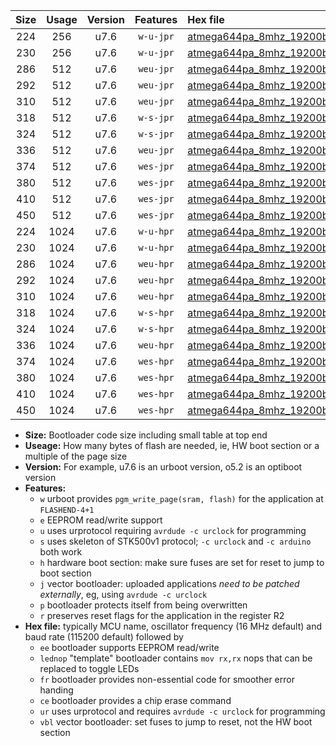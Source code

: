|Size|Usage|Version|Features|Hex file|
|:-:|:-:|:-:|:-:|:--|
|224|256|u7.6|`w-u-jpr`|[atmega644pa_8mhz_19200bps_ur_vbl.hex](https://raw.githubusercontent.com/stefanrueger/urboot/main/atmega644pa_8mhz_19200bps_ur_vbl.hex)|
|230|256|u7.6|`w-u-jpr`|[atmega644pa_8mhz_19200bps_lednop_ur_vbl.hex](https://raw.githubusercontent.com/stefanrueger/urboot/main/atmega644pa_8mhz_19200bps_lednop_ur_vbl.hex)|
|286|512|u7.6|`weu-jpr`|[atmega644pa_8mhz_19200bps_ee_ur_vbl.hex](https://raw.githubusercontent.com/stefanrueger/urboot/main/atmega644pa_8mhz_19200bps_ee_ur_vbl.hex)|
|292|512|u7.6|`weu-jpr`|[atmega644pa_8mhz_19200bps_ee_lednop_ur_vbl.hex](https://raw.githubusercontent.com/stefanrueger/urboot/main/atmega644pa_8mhz_19200bps_ee_lednop_ur_vbl.hex)|
|310|512|u7.6|`weu-jpr`|[atmega644pa_8mhz_19200bps_ee_lednop_fr_ur_vbl.hex](https://raw.githubusercontent.com/stefanrueger/urboot/main/atmega644pa_8mhz_19200bps_ee_lednop_fr_ur_vbl.hex)|
|318|512|u7.6|`w-s-jpr`|[atmega644pa_8mhz_19200bps_vbl.hex](https://raw.githubusercontent.com/stefanrueger/urboot/main/atmega644pa_8mhz_19200bps_vbl.hex)|
|324|512|u7.6|`w-s-jpr`|[atmega644pa_8mhz_19200bps_lednop_vbl.hex](https://raw.githubusercontent.com/stefanrueger/urboot/main/atmega644pa_8mhz_19200bps_lednop_vbl.hex)|
|336|512|u7.6|`weu-jpr`|[atmega644pa_8mhz_19200bps_ee_lednop_fr_ce_ur_vbl.hex](https://raw.githubusercontent.com/stefanrueger/urboot/main/atmega644pa_8mhz_19200bps_ee_lednop_fr_ce_ur_vbl.hex)|
|374|512|u7.6|`wes-jpr`|[atmega644pa_8mhz_19200bps_ee_vbl.hex](https://raw.githubusercontent.com/stefanrueger/urboot/main/atmega644pa_8mhz_19200bps_ee_vbl.hex)|
|380|512|u7.6|`wes-jpr`|[atmega644pa_8mhz_19200bps_ee_lednop_vbl.hex](https://raw.githubusercontent.com/stefanrueger/urboot/main/atmega644pa_8mhz_19200bps_ee_lednop_vbl.hex)|
|410|512|u7.6|`wes-jpr`|[atmega644pa_8mhz_19200bps_ee_lednop_fr_vbl.hex](https://raw.githubusercontent.com/stefanrueger/urboot/main/atmega644pa_8mhz_19200bps_ee_lednop_fr_vbl.hex)|
|450|512|u7.6|`wes-jpr`|[atmega644pa_8mhz_19200bps_ee_lednop_fr_ce_vbl.hex](https://raw.githubusercontent.com/stefanrueger/urboot/main/atmega644pa_8mhz_19200bps_ee_lednop_fr_ce_vbl.hex)|
|224|1024|u7.6|`w-u-hpr`|[atmega644pa_8mhz_19200bps_ur.hex](https://raw.githubusercontent.com/stefanrueger/urboot/main/atmega644pa_8mhz_19200bps_ur.hex)|
|230|1024|u7.6|`w-u-hpr`|[atmega644pa_8mhz_19200bps_lednop_ur.hex](https://raw.githubusercontent.com/stefanrueger/urboot/main/atmega644pa_8mhz_19200bps_lednop_ur.hex)|
|286|1024|u7.6|`weu-hpr`|[atmega644pa_8mhz_19200bps_ee_ur.hex](https://raw.githubusercontent.com/stefanrueger/urboot/main/atmega644pa_8mhz_19200bps_ee_ur.hex)|
|292|1024|u7.6|`weu-hpr`|[atmega644pa_8mhz_19200bps_ee_lednop_ur.hex](https://raw.githubusercontent.com/stefanrueger/urboot/main/atmega644pa_8mhz_19200bps_ee_lednop_ur.hex)|
|310|1024|u7.6|`weu-hpr`|[atmega644pa_8mhz_19200bps_ee_lednop_fr_ur.hex](https://raw.githubusercontent.com/stefanrueger/urboot/main/atmega644pa_8mhz_19200bps_ee_lednop_fr_ur.hex)|
|318|1024|u7.6|`w-s-hpr`|[atmega644pa_8mhz_19200bps.hex](https://raw.githubusercontent.com/stefanrueger/urboot/main/atmega644pa_8mhz_19200bps.hex)|
|324|1024|u7.6|`w-s-hpr`|[atmega644pa_8mhz_19200bps_lednop.hex](https://raw.githubusercontent.com/stefanrueger/urboot/main/atmega644pa_8mhz_19200bps_lednop.hex)|
|336|1024|u7.6|`weu-hpr`|[atmega644pa_8mhz_19200bps_ee_lednop_fr_ce_ur.hex](https://raw.githubusercontent.com/stefanrueger/urboot/main/atmega644pa_8mhz_19200bps_ee_lednop_fr_ce_ur.hex)|
|374|1024|u7.6|`wes-hpr`|[atmega644pa_8mhz_19200bps_ee.hex](https://raw.githubusercontent.com/stefanrueger/urboot/main/atmega644pa_8mhz_19200bps_ee.hex)|
|380|1024|u7.6|`wes-hpr`|[atmega644pa_8mhz_19200bps_ee_lednop.hex](https://raw.githubusercontent.com/stefanrueger/urboot/main/atmega644pa_8mhz_19200bps_ee_lednop.hex)|
|410|1024|u7.6|`wes-hpr`|[atmega644pa_8mhz_19200bps_ee_lednop_fr.hex](https://raw.githubusercontent.com/stefanrueger/urboot/main/atmega644pa_8mhz_19200bps_ee_lednop_fr.hex)|
|450|1024|u7.6|`wes-hpr`|[atmega644pa_8mhz_19200bps_ee_lednop_fr_ce.hex](https://raw.githubusercontent.com/stefanrueger/urboot/main/atmega644pa_8mhz_19200bps_ee_lednop_fr_ce.hex)|

- **Size:** Bootloader code size including small table at top end
- **Useage:** How many bytes of flash are needed, ie, HW boot section or a multiple of the page size
- **Version:** For example, u7.6 is an urboot version, o5.2 is an optiboot version
- **Features:**
  + `w` urboot provides `pgm_write_page(sram, flash)` for the application at `FLASHEND-4+1`
  + `e` EEPROM read/write support
  + `u` uses urprotocol requiring `avrdude -c urclock` for programming
  + `s` uses skeleton of STK500v1 protocol; `-c urclock` and `-c arduino` both work
  + `h` hardware boot section: make sure fuses are set for reset to jump to boot section
  + `j` vector bootloader: uploaded applications *need to be patched externally*, eg, using `avrdude -c urclock`
  + `p` bootloader protects itself from being overwritten
  + `r` preserves reset flags for the application in the register R2
- **Hex file:** typically MCU name, oscillator frequency (16 MHz default) and baud rate (115200 default) followed by
  + `ee` bootloader supports EEPROM read/write
  + `lednop` "template" bootloader contains `mov rx,rx` nops that can be replaced to toggle LEDs
  + `fr` bootloader provides non-essential code for smoother error handing
  + `ce` bootloader provides a chip erase command
  + `ur` uses urprotocol and requires `avrdude -c urclock` for programming
  + `vbl` vector bootloader: set fuses to jump to reset, not the HW boot section
